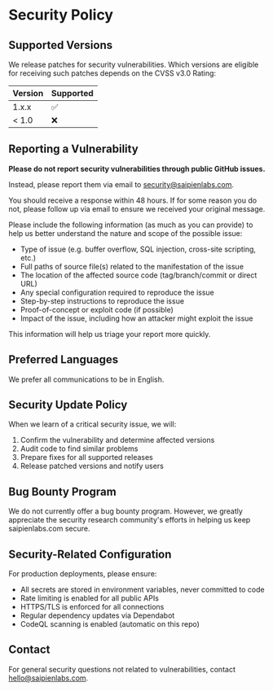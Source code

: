 # Security Policy

## Supported Versions

We release patches for security vulnerabilities. Which versions are eligible for receiving such patches depends on the CVSS v3.0 Rating:

| Version | Supported          |
| ------- | ------------------ |
| 1.x.x   | :white_check_mark: |
| < 1.0   | :x:                |

## Reporting a Vulnerability

**Please do not report security vulnerabilities through public GitHub issues.**

Instead, please report them via email to [security@saipienlabs.com](mailto:security@saipienlabs.com).

You should receive a response within 48 hours. If for some reason you do not, please follow up via email to ensure we received your original message.

Please include the following information (as much as you can provide) to help us better understand the nature and scope of the possible issue:

- Type of issue (e.g. buffer overflow, SQL injection, cross-site scripting, etc.)
- Full paths of source file(s) related to the manifestation of the issue
- The location of the affected source code (tag/branch/commit or direct URL)
- Any special configuration required to reproduce the issue
- Step-by-step instructions to reproduce the issue
- Proof-of-concept or exploit code (if possible)
- Impact of the issue, including how an attacker might exploit the issue

This information will help us triage your report more quickly.

## Preferred Languages

We prefer all communications to be in English.

## Security Update Policy

When we learn of a critical security issue, we will:

1. Confirm the vulnerability and determine affected versions
2. Audit code to find similar problems
3. Prepare fixes for all supported releases
4. Release patched versions and notify users

## Bug Bounty Program

We do not currently offer a bug bounty program. However, we greatly appreciate the security research community's efforts in helping us keep saipienlabs.com secure.

## Security-Related Configuration

For production deployments, please ensure:

- All secrets are stored in environment variables, never committed to code
- Rate limiting is enabled for all public APIs
- HTTPS/TLS is enforced for all connections
- Regular dependency updates via Dependabot
- CodeQL scanning is enabled (automatic on this repo)

## Contact

For general security questions not related to vulnerabilities, contact [hello@saipienlabs.com](mailto:hello@saipienlabs.com).
